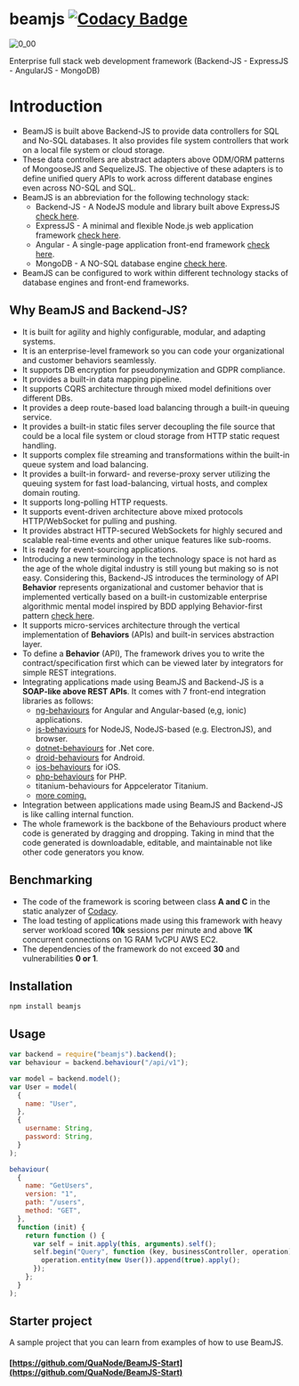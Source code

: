 # beamjs [![Codacy Badge](https://app.codacy.com/project/badge/Grade/518c2b67f61142ca833c75c6c07ccd43)](https://www.codacy.com/gh/QuaNode/beamjs/dashboard?utm_source=github.com&amp;utm_medium=referral&amp;utm_content=QuaNode/beamjs&amp;utm_campaign=Badge_Grade)

![0_00](https://user-images.githubusercontent.com/3101473/227795966-12f87168-4b4a-454f-a806-0a72f5a1fe5d.png)

Enterprise full stack web development framework (Backend-JS - ExpressJS - AngularJS - MongoDB)

# Introduction

- BeamJS is built above Backend-JS to provide data controllers for SQL and No-SQL databases. It also provides file system controllers that work on a local file system or cloud storage.
- These data controllers are abstract adapters above ODM/ORM patterns of MongooseJS and SequelizeJS. The objective of these adapters is to define unified query APIs to work across different database engines even across NO-SQL and SQL.
- BeamJS is an abbreviation for the following technology stack:
  - Backend-JS - A NodeJS module and library built above ExpressJS [check here](https://github.com/quaNode/Backend-JS).
  - ExpressJS - A minimal and flexible Node.js web application framework [check here](https://github.com/expressjs/expressjs.com).
  - Angular - A single-page application front-end framework [check here](https://github.com/angular/angular).
  - MongoDB - A NO-SQL database engine [check here](https://github.com/mongodb/mongo).
- BeamJS can be configured to work within different technology stacks of database engines and front-end frameworks.

## Why BeamJS and Backend-JS?

- It is built for agility and highly configurable, modular, and adapting systems.
- It is an enterprise-level framework so you can code your organizational and customer behaviors seamlessly.
- It supports DB encryption for pseudonymization and GDPR compliance.
- It provides a built-in data mapping pipeline.
- It supports CQRS architecture through mixed model definitions over different DBs. 
- It provides a deep route-based load balancing through a built-in queuing service.
- It provides a built-in static files server decoupling the file source that could be a local file system or cloud storage from HTTP static request handling. 
- It supports complex file streaming and transformations within the built-in queue system and load balancing.
- It provides a built-in forward- and reverse-proxy server utilizing the queuing system for fast load-balancing, virtual hosts, and complex domain routing. 
- It supports long-polling HTTP requests.
- It supports event-driven architecture above mixed protocols HTTP/WebSocket for pulling and pushing.
- It provides abstract HTTP-secured WebSockets for highly secured and scalable real-time events and other unique features like sub-rooms.
- It is ready for event-sourcing applications.
- Introducing a new terminology in the technology space is not hard as the age of the whole digital industry is still young but making so is not easy. Considering this, Backend-JS introduces the terminology of API **Behavior** represents organizational and customer behavior that is implemented vertically based on a built-in customizable enterprise algorithmic mental model inspired by BDD applying Behavior-first pattern [check here](https://github.com/QuaNode/Backend-JS/wiki/Behavior-first-design).
- It supports micro-services architecture through the vertical implementation of **Behaviors** (APIs) and built-in services abstraction layer.
- To define a **Behavior** (API), The framework drives you to write the contract/specification first which can be viewed later by integrators for simple REST integrations.
- Integrating applications made using BeamJS and Backend-JS is a **SOAP-like above REST APIs**. It comes with 7 front-end integration libraries as follows:
  - [ng-behaviours](https://github.com/QuaNode/ng-behaviours) for Angular and Angular-based (e,g, ionic) applications.
  - [js-behaviours](https://github.com/QuaNode/js-behaviours) for NodeJS, NodeJS-based (e.g. ElectronJS), and browser.
  - [dotnet-behaviours](https://github.com/QuaNode/dotnet-behaviours) for .Net core.
  - [droid-behaviours](https://github.com/QuaNode/droid-behaviours) for Android.
  - [ios-behaviours](https://github.com/QuaNode/ios-behaviours) for iOS.
  - [php-behaviours](https://github.com/QuaNode/php-behaviours) for PHP.
  - titanium-behaviours for Appcelerator Titanium.
  - [more coming.](https://github.com/QuaNode)
- Integration between applications made using BeamJS and Backend-JS is like calling internal function.
- The whole framework is the backbone of the Behaviours product where code is generated by dragging and dropping. Taking in mind that the code generated is downloadable, editable, and maintainable not like other code generators you know.

## Benchmarking

- The code of the framework is scoring between class **A and C** in the static analyzer of [Codacy](https://github.com/marketplace/codacy).
- The load testing of applications made using this framework with heavy server workload scored **10k** sessions per minute and above **1K** concurrent connections on 1G RAM 1vCPU AWS EC2.
- The dependencies of the framework do not exceed **30** and vulnerabilities **0 or 1**.

## Installation

    npm install beamjs

## Usage

```js
var backend = require("beamjs").backend();
var behaviour = backend.behaviour("/api/v1");

var model = backend.model();
var User = model(
  {
    name: "User",
  },
  {
    username: String,
    password: String,
  }
);

behaviour(
  {
    name: "GetUsers",
    version: "1",
    path: "/users",
    method: "GET",
  },
  function (init) {
    return function () {
      var self = init.apply(this, arguments).self();
      self.begin("Query", function (key, businessController, operation) {
        operation.entity(new User()).append(true).apply();
      });
    };
  }
);
```

## Starter project

A sample project that you can learn from examples of how to use BeamJS.

#### [https://github.com/QuaNode/BeamJS-Start](https://github.com/QuaNode/BeamJS-Start)

####
